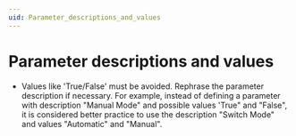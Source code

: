 ```yaml
---
uid: Parameter_descriptions_and_values
---
```


# Parameter descriptions and values

- Values like 'True/False' must be avoided. Rephrase the parameter description if necessary. For example, instead of defining a parameter with description "Manual Mode" and possible values 'True" and "False", it is considered better practice to use the description "Switch Mode" and values "Automatic" and "Manual".
